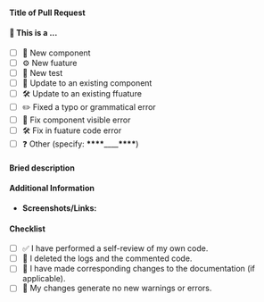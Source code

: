 #### Title of Pull Request

<!-- ✍️ Provide a concise and informative title for your pull request -->

#### 🤔 This is a ...

- [ ] 🌟 New component
- [ ] ⚙️ New fuature
- [ ] 🧪 New test
- [ ] 🔧 Update to an existing component
- [ ] 🛠️ Update to an existing ffuature
- [ ] ✏️ Fixed a typo or grammatical error
- [ ] 🐛 Fix component visible error
- [ ] 🛠 Fix in fuature code error
- [ ] ❓ Other (specify: **\*\*\*\***\_\_\_\_**\*\*\*\***)

#### Bried description



#### Additional Information

- **Screenshots/Links:**
  <!-- 📸 Include any relevant screenshots or links to documentation or discussions -->


#### Checklist

- [ ] ✅ I have performed a self-review of my own code.
- [ ] 📝 I deleted the logs and the commented code.
- [ ] 🔧 I have made corresponding changes to the documentation (if applicable).
- [ ] 🚫 My changes generate no new warnings or errors.
